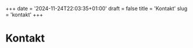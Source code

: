 +++
date = '2024-11-24T22:03:35+01:00'
draft = false
title = 'Kontakt'
slug = 'kontakt'
+++
# Kontakt